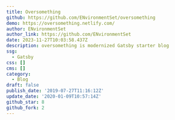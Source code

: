 ```yaml
---
title: Oversomething
github: https://github.com/ENvironmentSet/oversomething
demo: https://oversomething.netlify.com/
author: ENvironmentSet
author_link: https://github.com/ENvironmentSet
date: 2023-11-27T10:03:58.437Z
description: oversomething is modernized Gatsby starter blog
ssg:
  - Gatsby
css: []
cms: []
category:
  - Blog
draft: false
publish_date: '2019-07-27T11:16:12Z'
update_date: '2020-01-09T10:57:14Z'
github_star: 8
github_fork: 2
---
```

